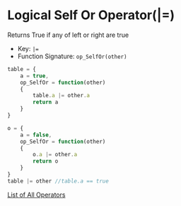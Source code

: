 # Logical Self Or Operator(|=)

Returns True if any of left or right are true

- Key: `|=`
- Function Signature: `op_SelfOr(other)`

```js
table = {
	a = true,
	op_SelfOr = function(other)
	{
		table.a |= other.a
		return a
	}
}

o = {
	a = false,
	op_SelfOr = function(other)
	{
		o.a |= other.a
		return o
	}
}
table |= other //table.a == true
```

[List of All Operators](./Operators.md)